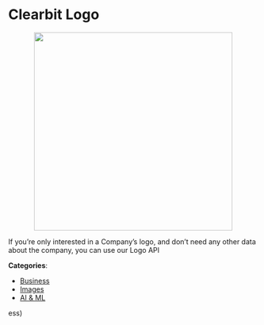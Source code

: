 # Clearbit Logo
<p align="center">
    <img width="400" src="https://raw.githubusercontent.com/apis-list/apis-list/apis/clearbit-logo/logo_256x256.png" />
</p>

If you’re only interested in a Company’s logo, and don’t need any other data about the company, you can use our Logo API



**Categories**:
- [Business](https://github.com/apis-list/apis-list#business)
- [Images](https://github.com/apis-list/apis-list#images)
- [AI & ML](https://github.com/apis-list/apis-list#ai-and-ml)



ess)






